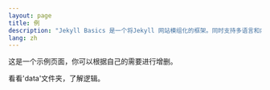 ```yaml
---
layout: page
title: 例
description: "Jekyll Basics 是一个将Jekyll 网站模组化的框架。同时支持多语言和内容管理系统(基于Jekyll的CMS)。"
lang: zh
---
```


这是一个示例页面，你可以根据自己的需要进行增删。

看看'data'文件夹，了解逻辑。
